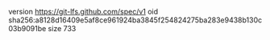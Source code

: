 version https://git-lfs.github.com/spec/v1
oid sha256:a8128d16409e5af8ce961924ba3845f254824275ba283e9438b130c03b9091be
size 733
